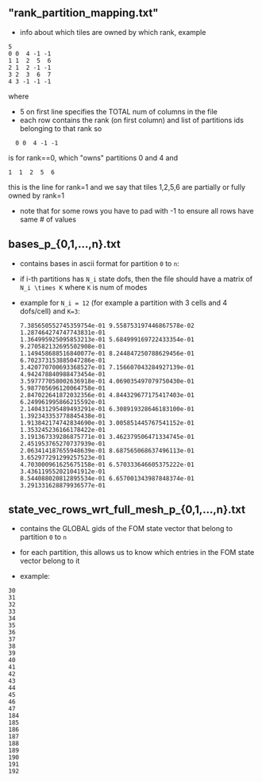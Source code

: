 
## "rank_partition_mapping.txt"

  - info about which tiles are owned by which rank, example
  ```
  5
  0 0  4 -1 -1
  1 1  2  5  6
  2 1  2 -1 -1
  3 2  3  6  7
  4 3 -1 -1 -1
  ```
  where
   - 5 on first line specifies the TOTAL num of columns in the file
   - each row contains the rank (on first column) and list of partitions ids belonging to that rank
   so
   ```
     0 0  4 -1 -1
   ```
   is for rank==0, which "owns" partitions 0 and 4
   and
   ```
   1  1  2  5  6
   ```
   this is the line for rank=1 and we say that tiles 1,2,5,6 are partially or fully owned by rank=1

   - note that for some rows you have to pad with -1 to ensure all rows have same # of values


## bases_p_{0,1,...,n}.txt

  - contains bases in ascii format for partition `0` to `n`:

  - if i-th partitions has `N_i` state dofs, then the file should have a matrix of `N_i \times K` where `K` is num of modes

  - example for `N_i = 12` (for example a partition with 3 cells and 4 dofs/cell) and `K=3`:
    ```
    7.385650552745359754e-01 9.558753197446867578e-02 1.287464274747743831e-01
    1.364995925095853213e-01 5.684999169722433354e-01 9.270582132695502908e-01
    1.149458688516840077e-01 8.244847250788629456e-01 6.702373153885047286e-01
    3.420770700693368527e-01 7.156607043284927139e-01 4.942478840988473454e-01
    3.597777058002636918e-01 4.069035497079750430e-01 5.987705696120064758e-01
    2.847022641872032356e-01 4.844329677175417403e-01 6.249961995866215592e-01
    2.140431295489493291e-01 6.308919328646183100e-01 1.392343353778845438e-01
    1.913842174742834690e-01 3.005851445767541152e-01 1.353245236166178422e-01
    3.191367339286875771e-01 3.462379506471334745e-01 2.451953765270737939e-01
    2.063414187655948639e-01 8.687565068637496113e-01 3.652977291299257523e-01
    4.703000961625675158e-01 6.570333646605375222e-01 3.436119552021041912e-01
    8.544088020812895534e-01 6.657001343987848374e-01 3.291331628879936577e-01
    ```

## state_vec_rows_wrt_full_mesh_p_{0,1,...,n}.txt

  - contains the GLOBAL gids of the FOM state vector that belong to partition `0` to `n`
  - for each partition, this allows us to know which entries in the FOM state vector belong to it

  - example:
  ```
  30
  31
  32
  33
  34
  35
  36
  37
  38
  39
  40
  41
  42
  43
  44
  45
  46
  47
 184
 185
 186
 187
 188
 189
 190
 191
 192
 ```
